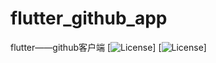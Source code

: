 # flutter_github_app
flutter——github客户端
[![License](https://github.com/bayshier/flutter_github_app/tree/master/images/login.png)]
[![License](https://github.com/bayshier/flutter_github_app/tree/master/images/home.png)]